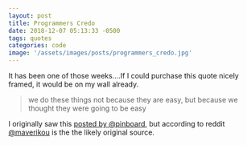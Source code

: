 ```yaml
---
layout: post
title: Programmers Credo
date: 2018-12-07 05:13:33 -0500
tags: quotes
categories: code
image: '/assets/images/posts/programmers_credo.jpg'
---
```


It has been one of those weeks....If I could purchase this quote nicely framed, it would be on my wall already.

> we do these things not because they are easy, but because we thought they were going to be easy

I originally saw this [posted by @pinboard](https://twitter.com/Pinboard/status/761656824202276864), but according to reddit [@maverikou](https://twitter.com/maverikou) is the the likely original source.
